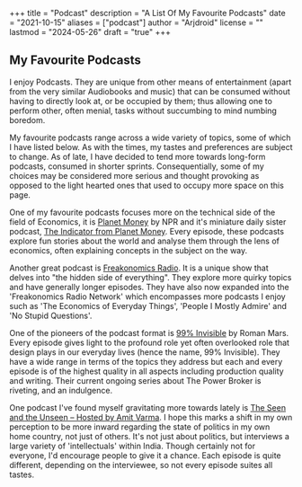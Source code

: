 +++
title = "Podcast"
description = "A List Of My Favourite Podcasts"
date = "2021-10-15"
aliases = ["podcast"]
author = "Arjdroid"
license = ""
lastmod = "2024-05-26"
draft = "true"
+++

## My Favourite Podcasts

I enjoy Podcasts. They are unique from other means of entertainment (apart from the very similar Audiobooks and music) that can be consumed without having to directly look at, or be occupied by them; thus allowing one to perform other, often menial, tasks without succumbing to mind numbing boredom.

My favourite podcasts range across a wide variety of topics, some of which I have listed below. As with the times, my tastes and preferences are subject to change. As of late, I have decided to tend more towards long-form podcasts, consumed in shorter sprints. Consequentially, some of my choices may be considered more serious and thought provoking as opposed to the light hearted ones that used to occupy more space on this page.

One of my favourite podcasts focuses more on the technical side of the field of Economics, it is [Planet Money](https://www.npr.org/podcasts/510289/planet-money) by NPR and it's miniature daily sister podcast, [The Indicator from Planet Money](https://www.npr.org/sections/money/567724614/the-indicator). Every episode, these podcasts explore fun stories about the world and analyse them through the lens of economics, often explaining concepts in the subject on the way.

Another great podcast is [Freakonomics Radio](https://freakonomics.com/). It is a unique show that delves into "the hidden side of everything". They explore more quirky topics and have generally longer episodes. They have also now expanded into the 'Freakonomics Radio Network' which encompasses more podcasts I enjoy such as 'The Economics of Everyday Things', 'People I Mostly Admire' and 'No Stupid Questions'.

One of the pioneers of the podcast format is [99% Invisible](https://99percentinvisible.org/) by Roman Mars. Every episode gives light to the profound role yet often overlooked role that design plays in our everyday lives (hence the name, 99% Invisible). They have a wide range in terms of the topics they address but each and every episode is of the highest quality in all aspects including production quality and writing. Their current ongoing series about The Power Broker is riveting, and an indulgence.

One podcast I've found myself gravitating more towards lately is [The Seen and the Unseen – Hosted by Amit Varma](https://seenunseen.in/). I hope this marks a shift in my own perception to be more inward regarding the state of politics in my own home country, not just of others. It's not just about politics, but interviews a large variety of 'intellectuals' within India. Though certainly not for everyone, I'd encourage people to give it a chance. Each episode is quite different, depending on the interviewee, so not every episode suites all tastes.
